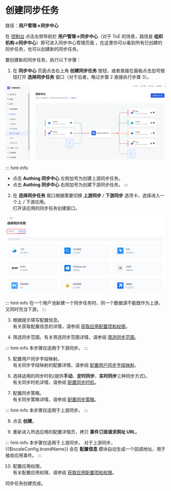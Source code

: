 # 创建同步任务

<LastUpdated/>

路径：**用户管理->同步中心**

在 [控制台](https://console.authing.cn/) 点击左侧导航栏 **用户管理->同步中心**（对于 ToE 的场景，路径是 **组织机构->同步中心**）即可进入同步中心管理页面 ，在这里你可以看到所有已创建的同步任务，也可以创建新的同步任务。

要创建新的同步任务，执行以下步骤：

1. 在 **同步中心** 页面点击右上角 **创建同步任务** 按钮，或者直接在画板点击加号按钮打开 **选择同步任务** 窗口（对于后者，略过步骤 2 直接执行步骤 3）。</br>

![](../images/create-sync-task.png)

::: hint-info
* 点击 **Authing 同步中心** 左侧加号为创建上游同步任务。
* 点击 **Authing 同步中心** 右侧加号为创建下游同步任务。
:::

2. 在 **选择同步任务** 窗口根据需要切换 **上游同步** / **下游同步** 选项卡，选择进入一个上 / 下游应用。</br>打开该应用的同步任务创建窗口。

![](../images/select-sync-task-window.png)

::: hint-info
在一个用户池新建一个同步任务时，同一个数据源不能既作为上游，又同时充当下游。
:::

3. 根据提示填写配置信息。</br>有关获取配置信息的详情，请参阅 [获取应用配置项和权限](/guides/sync-new/create-sync-new/get-config-new/feishu.md)。

4. 筛选同步范围。有关筛选同步范围详情，请参阅 [筛选同步范围](/guides/sync-new/create-sync-new/sync-scope-new.md)。

::: hint-info
本步骤仅适用于下游同步。
:::

5. 配置用户同步字段映射。</br>有关同步字段映射的配置详情，请参阅 [配置用户同步字段映射](/guides/sync-new/create-sync-new/field-mapping-new.md)。

6. 选择适用的同步时机(提供**手动**、**定时同步**、**实时同步**三种同步方式)。</br>有关同步时机详情，请参阅 [配置同步时机](/guides/sync-new/create-sync-new/sync-type-new.md)。

7. 配置同步策略。</br>有关同步策略详情，请参阅 [配置同步策略](/guides/sync-new/create-sync-new/sync-policy-new.md)。

::: hint-info
本步骤仅适用于上游同步。
:::

8. 点击 **创建**。

9. 重新进入所选应用的配置详情页，拷贝 **事件订阅请求网址 URL**。

::: hint-info
本步骤仅适用于上游同步。
对于上游同步，{{$localeConfig.brandName}} 会在 **配置信息** 模块自动生成一个回调地址，用于接收应用事件。
:::

10. 配置应用权限。</br>有关配置应用权限，请参阅 [获取应用配置项和权限](/guides/sync-new/create-sync-new/get-config-new/feishu.md)。

同步任务创建完成。
